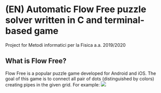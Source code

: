 #

<h1>(EN) Automatic Flow Free puzzle solver written in C and terminal-based game</h1>
Project for Metodi informatici per la Fisica a.a. 2019/2020

<h2> What is Flow Free? </h2>
Flow Free is a popular puzzle game developed for Android and iOS.
The goal of this game is to connect all pair of dots (distinguished by colors) creating pipes in the given grid.
For example:
<img src="../readmeimgs/example1.jpg">
